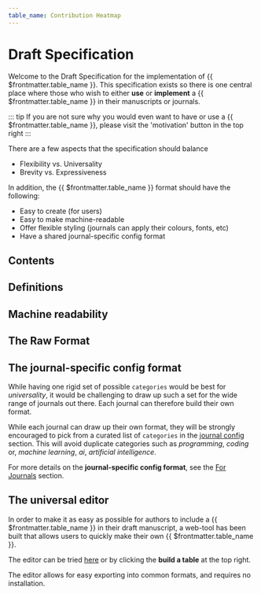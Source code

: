 ```yaml
---
table_name: Contribution Heatmap
---
```


# Draft Specification

Welcome to the Draft Specification for the implementation of {{ $frontmatter.table_name }}. This specification exists so there is one central place where those who wish to either **use** or **implement** a {{ $frontmatter.table_name }} in their manuscripts or journals. 

::: tip
If you are not sure why you would even want to have or use a {{ $frontmatter.table_name }}, please visit the 'motivation' button in the top right
:::

There are a few aspects that the specification should balance
* Flexibility vs. Universality
* Brevity vs. Expressiveness

In addition, the {{ $frontmatter.table_name }} format should have the following:
* Easy to create (for users)
* Easy to make machine-readable
* Offer flexible styling (journals can apply their colours, fonts, etc)
* Have a shared journal-specific config format

## Contents

## Definitions 

## Machine readability

## The Raw Format

## The journal-specific config format

While having one rigid set of possible `categories` would be best for _universality_, it would be challenging to draw up such a set for the wide range of journals out there. Each journal can therefore build their own format.

While each journal can draw up their own format, they will be strongly encouraged to pick from a curated list of  `categories` in the [journal config](/for-journals/#journal-specific-config-format) section. This will avoid duplicate categories such as _programming_, _coding_ or, _machine learning_, _ai_, _artificial intelligence_.

For more details on the **journal-specific config format**, see the [For Journals](/for-journals/#curated-categories) section.

## The universal editor

In order to make it as easy as possible for authors to include a {{ $frontmatter.table_name }} in their draft manuscript, a web-tool has been built that allows users to quickly make their own {{ $frontmatter.table_name }}. 

The editor can be tried [here](https://nemoandrea.github.io/better-contributions/editor) or by clicking the **build a table** at the top right.

The editor allows for easy exporting into common formats, and requires no installation.


